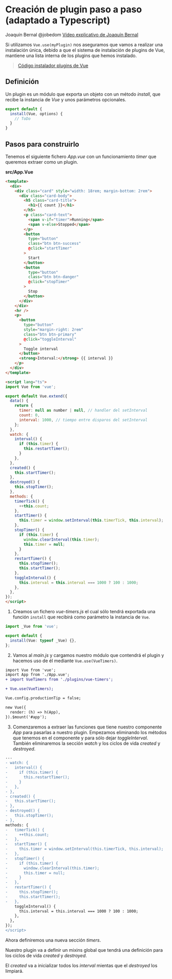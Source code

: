 # Creación de plugin paso a paso (adaptado a Typescript)

Joaquín Bernal @jobedom [Vídeo explicativo de Joaquín Bernal](https://www.youtube.com/watch?v=FjkKdDvMpMo&t=2117s)

Si utilizamos `Vue.use(myPlugin)` nos aseguramos que vamos a realizar una instalación única, debido a que el sistema de instalación de plugins de Vue, mantiene una lista interna de los plugins que hemos instalado.

> [Código instalador plugins de Vue](https://github.com/vuejs/vue/blob/dev/src/core/global-api/use.js)

## Definición

Un plugin es un módulo que exporta un objeto con un método _install_, que recibe la instancia de _Vue_ y unos parámetros opcionales.

```js
export default {
  install(Vue, options) {
    // ToDo
  }
}
```

## Pasos para construirlo

Tenemos el siguiente fichero *App.vue* con un funcionamiento *timer* que queremos extraer como un plugin.

**src/App.Vue**

```html
<template>
  <div>
    <div class="card" style="width: 18rem; margin-bottom: 2rem">
      <div class="card-body">
        <h5 class="card-title">
          <h1>{{ count }}</h1>
        </h5>
        <p class="card-text">
          <span v-if="timer">Running</span>
          <span v-else>Stopped</span>
        </p>
        <button
          type="button"
          class="btn btn-success"
          @click="startTimer"
        >
          Start
        </button>
        <button
          type="button"
          class="btn btn-danger"
          @click="stopTimer"
        >
          Stop
        </button>
      </div>
    </div>
    <hr />
    <p>
      <button
        type="button"
        style="margin-right: 2rem"
        class="btn btn-primary"
        @click="toggleInterval"
      >
        Toggle interval
      </button>
      <strong>Interval:</strong> {{ interval }}
    </p>
  </div>
</template>

<script lang="ts">
import Vue from 'vue';

export default Vue.extend({
  data() {
    return {
      timer: null as number | null, // handler del setInterval
      count: 0,
      interval: 1000, // tiempo entre disparos del setInterval
    };
  },
  watch: {
    interval() {
      if (this.timer) {
        this.restartTimer();
      }
    },
  },
  created() {
    this.startTimer();
  },
  destroyed() {
    this.stopTimer();
  },
  methods: {
    timerTick() {
      ++this.count;
    },
    startTimer() {
      this.timer = window.setInterval(this.timerTick, this.interval);
    },
    stopTimer() {
      if (this.timer) {
        window.clearInterval(this.timer);
        this.timer = null;
      }
    },
    restartTimer() {
      this.stopTimer();
      this.startTimer();
    },
    toggleInterval() {
      this.interval = this.interval === 1000 ? 100 : 1000;
    },
  },
});
</script>

```

1. Creamos un fichero *vue-timers.js* el cual sólo tendrá exportada una función `install` que recibirá como parámetro la instancia de `Vue`.

```ts
import _Vue from 'vue';

export default {
  install(Vue: typeof _Vue) {},
};

```

2. Vamos al _main.js_ y cargamos nuestro módulo que contendrá el plugin y hacemos uso de él mediante `Vue.use(VueTimers)`.

```diff
import Vue from 'vue';
import App from './App.vue';
+ import VueTimers from './plugins/vue-timers';

+ Vue.use(VueTimers);

Vue.config.productionTip = false;

new Vue({
  render: (h) => h(App),
}).$mount('#app');

```

3. Comenzaremos a extraer las funciones que tiene nuestro componente *App* para pasarlas a nuestro plugin. Empezamos eliminando los métodos que tenemos en el componente y para sólo dejar *toggleInterval*. También eliminaremos la sección *watch* y los ciclos de vida *created* y *destroyed*.

```diff
···
- watch: {
-   interval() {
-     if (this.timer) {
-       this.restartTimer();
-     }
-   },
- },
- created() {
-   this.startTimer();
- },
- destroyed() {
-   this.stopTimer();
- },
methods: {
-   timerTick() {
-     ++this.count;
-   },
-   startTimer() {
-     this.timer = window.setInterval(this.timerTick, this.interval);
-   },
-   stopTimer() {
-     if (this.timer) {
-       window.clearInterval(this.timer);
-       this.timer = null;
-     }
-   },
-   restartTimer() {
-     this.stopTimer();
-     this.startTimer();
-   },
    toggleInterval() {
      this.interval = this.interval === 1000 ? 100 : 1000;
    },
  },
});
</script>

```

Ahora definiremos una nueva sección *timers*.

Nuestro plugin va a definir un mixins global que tendrá una definición para los ciclos de vida *created* y *destroyed*.

El *created* va a inicializar todos los *interval* mientas que el *destroyed* los limpiará.
